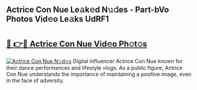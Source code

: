 ## Actrice Con Nue Le𝚊k𝚎d N𝚞𝚍es - Part-bVo Photos Vid𝚎o Le𝚊ks UdRF1

# <h2><a href="http://fbaxha3.evod.top/?m=Actrice+Con+Nue">🔗 👉🔴 Actrice Con Nue Vid𝚎o Ph𝚘t𝚘s</a></h2>

[![Actrice Con Nue N𝚞d𝚎s](https://i.imgur.com/8V9OHl7.gif)](http://fbaxha3.evod.top/?m=Actrice+Con+Nue)
Digital influencer Actrice Con Nue known for their dance performances and lifestyle vlogs. As a public figure, Actrice Con Nue understands the importance of maintaining a positive image, even in the face of adversity. 
